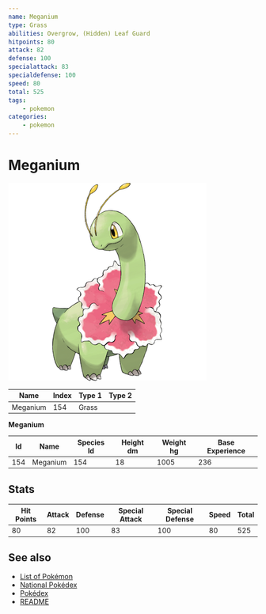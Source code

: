 ```yaml
---
name: Meganium
type: Grass
abilities: Overgrow, (Hidden) Leaf Guard
hitpoints: 80
attack: 82
defense: 100
specialattack: 83
specialdefense: 100
speed: 80
total: 525
tags:
    - pokemon
categories:
    - pokemon
---
```


# Meganium


![Meganium](images/154.png)

| **Name** | **Index** | **Type 1** | **Type 2** |
|----|----|----|----|
| Meganium | 154 | Grass  |  |

**Meganium** 




| **Id** | **Name** | **Species Id** | **Height dm** | **Weight hg** | **Base Experience** |
|--------|----------|----------------|------------|------------|---------------------|
| 154 | Meganium | 154 | 18 | 1005 | 236 |



## Stats

| **Hit Points** | **Attack** | **Defense** | **Special Attack** | **Special Defense** | **Speed** | **Total** |
|----------------|------------|-------------|--------------------|---------------------|-----------|-----------|
| 80 | 82 | 100 | 83 | 100 | 80 | 525 |

## See also

- [List of Pokémon](../pokemon.md)
- [National Pokédex](../national_pokedex.md)
- [Pokédex](../pokedex.md)
- [README](../README.md)
